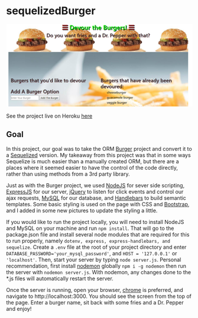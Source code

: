 # sequelizedBurger

![Screenshot](https://github.com/nevermindthelabel/sequelizedBurger/blob/master/public/assets/img/sequelizedBurger.PNG?raw=true 'sequelizedBurger screenshot')

See the project live on Heroku [here](https://stormy-chamber-92285.herokuapp.com/)

## Goal

In this project, our goal was to take the ORM [Burger](https://github.com/nevermindthelabel/buger) project and convert it to a [Sequelized](http://docs.sequelizejs.com/) version. My takeaway from this project was that in some ways Sequelize is much easier than a manually created ORM, but there are a places where it seemed easier to have the control of the code directly, rather than using methods from a 3rd party library.

Just as with the Burger project, we used [NodeJS](https://nodejs.org/en/) for sever side scripting, [ExpressJS](https://expressjs.com/) for our server, [jQuery](https://jquery.com/) to listen for click events and control our ajax requests, [MySQL](https://www.mysql.com/) for our database, and [Handlebars](https://handlebarsjs.com/) to build semantic templates. Some basic styling is used on the page with CSS and [Bootstrap](https://getbootstrap.com), and I added in some new pictures to update the styling a little.

If you would like to run the project locally, you will need to install NodeJS and MySQL on your machine and run `npm install`. That will go to the package.json file and install several node modules that are required for this to run properly, namely `dotenv, express, express-handlebars, and sequelize`. Create a `.env` file at the root of your project directory and enter `DATABASE_PASSWORD='your_mysql_password'`, and `HOST = '127.0.0.1'` or `'localhost'`. Then, start your server by typing `node server.js`. Personal recommendation, first install [nodemon](https://nodemon.io/) globally `npm i -g nodemon` then run the server with `nodemon server.js`. With nodemon, any changes done to the \*.js files will automatically restart the server.

Once the server is running, open your browser, [chrome](https://www.google.com/chrome/) is preferred, and navigate to http://localhost:3000. You should see the screen from the top of the page. Enter a burger name, sit back with some fries and a Dr. Pepper and enjoy!
